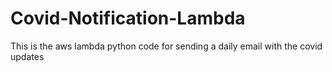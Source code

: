 # Covid-Notification-Lambda
This is the aws lambda python code for sending a daily email with the covid updates
